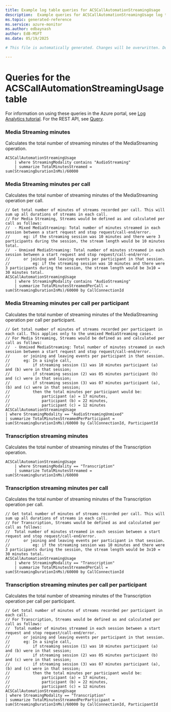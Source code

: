 ```yaml
---
title: Example log table queries for ACSCallAutomationStreamingUsage
description:  Example queries for ACSCallAutomationStreamingUsage log table
ms.topic: generated-reference
ms.service: azure-monitor
ms.author: edbaynash
author: EdB-MSFT
ms.date: 05/19/2025

# This file is automatically generated. Changes will be overwritten. Do not change this file directly. 

---
```


# Queries for the ACSCallAutomationStreamingUsage table

For information on using these queries in the Azure portal, see [Log Analytics tutorial](/azure/azure-monitor/logs/log-analytics-tutorial). For the REST API, see [Query](/rest/api/loganalytics/query).


### Media Streaming minutes  


Calculates the total number of streaming minutes of the MediaStreaming operation.  

```query
ACSCallAutomationStreamingUsage 
    | where StreamingModality contains "AudioStreaming" 
    | summarize TotalMinutesStreamed = sum(StreamingDurationInMs)/60000
```



### Media Streaming minutes per call  


Calculates the total number of streaming minutes of the MediaStreaming operation per call.  

```query
// Get total number of minutes of streams recorded per call. This will sum up all durations of streams in each call.
// For Media Streaming, Streams would be defined as and calculated per call as follows:
//  - Mixed MediaStreaming: Total number of minutes streamed in each session between a start request and stop request/call-end/error.
//      eg: if the streaming session was 10 minutes and there were 3 participants during the session, the stream length would be 10 minutes total.
//  - Unmixed MediaStreaming: Total number of minutes streamed in each session between a start request and stop request/call-end/error.
//      or joining and leaving events per participant in that session.
//          eg: if the streaming session was 10 minutes and there were 3 participants during the session, the stream length would be 3x10 = 30 minutes total.
ACSCallAutomationStreamingUsage
    | where StreamingModality contains "AudioStreaming"
    | summarize TotalMinutesStreamedPerCall = sum(StreamingDurationInMs)/60000 by CallConnectionId
```



### Media Streaming minutes per call per participant  


Calculates the total number of streaming minutes of the MediaStreaming operation per call per participant.  

```query
// Get total number of minutes of streams recorded per participant in each call. This applies only to the unmixed MediaStreaming cases.
// For Media Streaming, Streams would be defined as and calculated per call as follows:
//  - Unmixed MediaStreaming: Total number of minutes streamed in each session between a start request and stop request/call-end/error.
//      or joining and leaving events per participant in that session.
//      eg: In a single call,
//          if streaming session (1) was 10 minutes participant (a) and (b) were in that session;
//          if streaming session (2) was 05 minutes participant (b) and (c) were in that session;
//          if streaming session (3) was 07 minutes participant (a), (b) and (c) were in that session;
//          then the total minutes per participant would be: 
//              participant (a) = 17 minutes,
//              participant (b) = 22 minutes,
//              participant (c) = 12 minutes
ACSCallAutomationStreamingUsage
| where StreamingModality == "AudioStreamingUnmixed"
| summarize TotalMinutesStreamedPerParticipant = sum(StreamingDurationInMs)/60000 by CallConnectionId, ParticipantId 
```



### Transcription streaming minutes  


Calculates the total number of streaming minutes of the Transcription operation.  

```query
ACSCallAutomationStreamingUsage 
    | where StreamingModality == "Transcription" 
    | summarize TotalMinutesStreamed = sum(StreamingDurationInMs)/60000
```



### Transcription streaming minutes per call  


Calculates the total number of streaming minutes of the Transcription operation per call.  

```query
// Get total number of minutes of streams recorded per call. This will sum up all durations of streams in each call.
// For Transcription, Streams would be defined as and calculated per call as follows:
//  Total number of minutes streamed in each session between a start request and stop request/call-end/error.
//      or joining and leaving events per participant in that session.
//          eg: if the streaming session was 10 minutes and there were 3 participants during the session, the stream length would be 3x10 = 30 minutes total.
ACSCallAutomationStreamingUsage
    | where StreamingModality == "Transcription"
    | summarize TotalMinutesStreamedPerCall = sum(StreamingDurationInMs)/60000 by CallConnectionId
```



### Transcription streaming minutes per call per participant  


Calculates the total number of streaming minutes of the Transcription operation per call per participant.  

```query
// Get total number of minutes of streams recorded per participant in each call.
// For Transcription, Streams would be defined as and calculated per call as follows:
//  Total number of minutes streamed in each session between a start request and stop request/call-end/error.
//      or joining and leaving events per participant in that session.
//      eg: In a single call,
//          if streaming session (1) was 10 minutes participant (a) and (b) were in that session;
//          if streaming session (2) was 05 minutes participant (b) and (c) were in that session;
//          if streaming session (3) was 07 minutes participant (a), (b) and (c) were in that session;
//          then the total minutes per participant would be: 
//              participant (a) = 17 minutes,
//              participant (b) = 22 minutes,
//              participant (c) = 12 minutes
ACSCallAutomationStreamingUsage
| where StreamingModality == "Transcription"
| summarize TotalMinutesStreamedPerParticipant = sum(StreamingDurationInMs)/60000 by CallConnectionId, ParticipantId 
```

